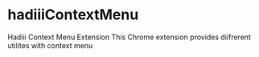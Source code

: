 # hadiiiContextMenu
Hadiii Context Menu Extension
This Chrome extension provides diifrerent utilites with context menu
